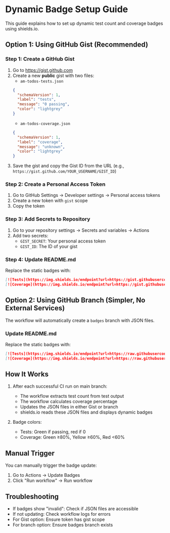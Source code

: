 # Dynamic Badge Setup Guide

This guide explains how to set up dynamic test count and coverage badges using shields.io.

## Option 1: Using GitHub Gist (Recommended)

### Step 1: Create a GitHub Gist
1. Go to https://gist.github.com
2. Create a new **public** gist with two files:
   - `am-todos-tests.json`
   ```json
   {
     "schemaVersion": 1,
     "label": "tests",
     "message": "0 passing",
     "color": "lightgrey"
   }
   ```
   - `am-todos-coverage.json`
   ```json
   {
     "schemaVersion": 1,
     "label": "coverage",
     "message": "unknown",
     "color": "lightgrey"
   }
   ```
3. Save the gist and copy the Gist ID from the URL (e.g., `https://gist.github.com/YOUR_USERNAME/GIST_ID`)

### Step 2: Create a Personal Access Token
1. Go to GitHub Settings → Developer settings → Personal access tokens
2. Create a new token with `gist` scope
3. Copy the token

### Step 3: Add Secrets to Repository
1. Go to your repository settings → Secrets and variables → Actions
2. Add two secrets:
   - `GIST_SECRET`: Your personal access token
   - `GIST_ID`: The ID of your gist

### Step 4: Update README.md
Replace the static badges with:
```markdown
[![Tests](https://img.shields.io/endpoint?url=https://gist.githubusercontent.com/YOUR_USERNAME/GIST_ID/raw/am-todos-tests.json)](https://github.com/FlorinPeter/am-todos/actions/workflows/ci.yml)
[![Coverage](https://img.shields.io/endpoint?url=https://gist.githubusercontent.com/YOUR_USERNAME/GIST_ID/raw/am-todos-coverage.json)](https://github.com/FlorinPeter/am-todos/actions/workflows/ci.yml)
```

## Option 2: Using GitHub Branch (Simpler, No External Services)

The workflow will automatically create a `badges` branch with JSON files.

### Update README.md
Replace the static badges with:
```markdown
[![Tests](https://img.shields.io/endpoint?url=https://raw.githubusercontent.com/FlorinPeter/am-todos/badges/test-badge.json)](https://github.com/FlorinPeter/am-todos/actions/workflows/ci.yml)
[![Coverage](https://img.shields.io/endpoint?url=https://raw.githubusercontent.com/FlorinPeter/am-todos/badges/coverage-badge.json)](https://github.com/FlorinPeter/am-todos/actions/workflows/ci.yml)
```

## How It Works

1. After each successful CI run on main branch:
   - The workflow extracts test count from test output
   - The workflow calculates coverage percentage
   - Updates the JSON files in either Gist or branch
   - shields.io reads these JSON files and displays dynamic badges

2. Badge colors:
   - Tests: Green if passing, red if 0
   - Coverage: Green ≥80%, Yellow ≥60%, Red <60%

## Manual Trigger

You can manually trigger the badge update:
1. Go to Actions → Update Badges
2. Click "Run workflow" → Run workflow

## Troubleshooting

- If badges show "invalid": Check if JSON files are accessible
- If not updating: Check workflow logs for errors
- For Gist option: Ensure token has gist scope
- For branch option: Ensure badges branch exists
